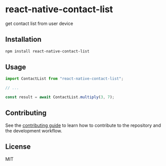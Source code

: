 # react-native-contact-list

get contact list from user device

## Installation

```sh
npm install react-native-contact-list
```

## Usage

```js
import ContactList from "react-native-contact-list";

// ...

const result = await ContactList.multiply(3, 7);
```

## Contributing

See the [contributing guide](CONTRIBUTING.md) to learn how to contribute to the repository and the development workflow.

## License

MIT
